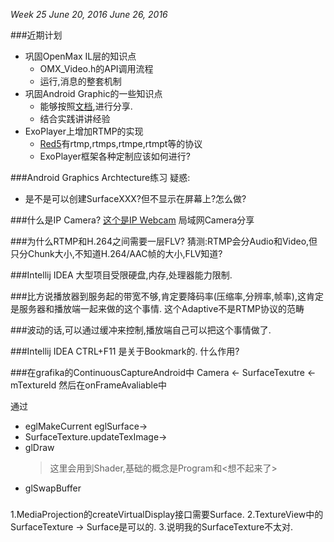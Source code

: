 *Week 25	June 20, 2016	June 26, 2016*

###近期计划
* 巩固OpenMax IL层的知识点
  * OMX_Video.h的API调用流程
  * 运行,消息的整套机制
* 巩固Android Graphic的一些知识点
  * 能够按照[文档](https://source.android.com/devices/graphics/architecture.html),进行分享.
  * 结合实践讲讲经验
* ExoPlayer上增加RTMP的实现
  * [Red5](https://github.com/Red5/red5-client/tree/master/src/main/java/org/red5/client/net)有rtmp,rtmps,rtmpe,rtmpt等的协议
  * ExoPlayer框架各种定制应该如何进行?

###Android Graphics Archtecture练习
疑惑:
* 是不是可以创建SurfaceXXX?但不显示在屏幕上?怎么做?

###什么是IP Camera?
[这个是IP Webcam](https://play.google.com/store/apps/details?id=com.pas.webcam&hl=en)
局域网Camera分享

###为什么RTMP和H.264之间需要一层FLV?
猜测:RTMP会分Audio和Video,但只分Chunk大小,不知道H.264/AAC帧的大小,FLV知道?

###Intellij IDEA 大型项目受限硬盘,内存,处理器能力限制.

###比方说播放器到服务起的带宽不够,肯定要降码率(压缩率,分辨率,帧率),这肯定是服务器和播放端一起来做的这个事情.
这个Adaptive不是RTMP协议的范畴

###波动的话,可以通过缓冲来控制,播放端自己可以把这个事情做了.


###Intellij IDEA CTRL+F11 是关于Bookmark的.
什么作用?

###在grafika的ContinuousCaptureAndroid中
Camera <- SurfaceTexutre <- mTextureId
然后在onFrameAvaliable中

通过
* eglMakeCurrent eglSurface->
* SurfaceTexture.updateTexImage->
* glDraw 
  > 这里会用到Shader,基础的概念是Program和<想不起来了>
* glSwapBuffer

###
1.MediaProjection的createVirtualDisplay接口需要Surface.
2.TextureView中的SurfaceTexture -> Surface是可以的.
3.说明我的SurfaceTexture不太对.


